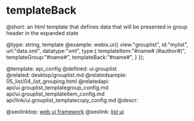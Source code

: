 templateBack
=============


@short:
	an html template that defines data that will be presented in group header in the expanded state

@type: string, template
@example:
webix.ui({ 
    view:"grouplist", 
	id:"mylist", 
    url:"data.xml", 
    datatype:"xml",
	type:{
		templateItem:"#name# (#author#)",
	    templateGroup:"#name#",
		templateBack:"#name#",
	}
});

@template:	api_config
@defined:	ui.grouplist	
@related:
	desktop/grouplist.md
@relatedsample:
	05_list/04_list_grouping.html
@relatedapi:
	api/ui.grouplist_templategroup_config.md
    api/ui.grouplist_templateitem_config.md
    api/link/ui.grouplist_templatecopy_config.md
@descr:




@seolinktop: [web ui framework](https://webix.com)
@seolink: [list ui](https://webix.com/widget/list/)